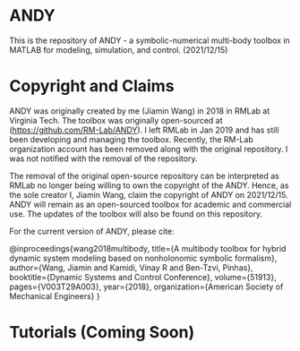 # ANDY
This is the repository of ANDY - a symbolic-numerical multi-body toolbox in MATLAB for modeling, simulation, and control. (2021/12/15)

# Copyright and Claims

ANDY was originally created by me (Jiamin Wang) in 2018 in RMLab at Virginia Tech. The toolbox was originally open-sourced at (https://github.com/RM-Lab/ANDY). I left RMLab in Jan 2019 and has still been developing and managing the toolbox. Recently, the RM-Lab organization account has been removed along with the original repository. I was not notified with the removal of the repository.

The removal of the original open-source repository can be interpreted as RMLab no longer being willing to own the copyright of the ANDY. Hence, as the sole creator I, Jiamin Wang, claim the copyright of ANDY on 2021/12/15. ANDY will remain as an open-sourced toolbox for academic and commercial use. The updates of the toolbox will also be found on this repository.

For the current version of ANDY, please cite:

@inproceedings{wang2018multibody, title={A multibody toolbox for hybrid dynamic system modeling based on nonholonomic symbolic formalism}, author={Wang, Jiamin and Kamidi, Vinay R and Ben-Tzvi, Pinhas}, booktitle={Dynamic Systems and Control Conference}, volume={51913}, pages={V003T29A003}, year={2018}, organization={American Society of Mechanical Engineers} }

# Tutorials (Coming Soon)
